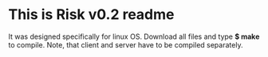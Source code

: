# This is Risk v0.2 readme

It was designed specifically for linux OS. 
Download all files and type **$ make** to compile. Note, that client and server have to be compiled separately.
